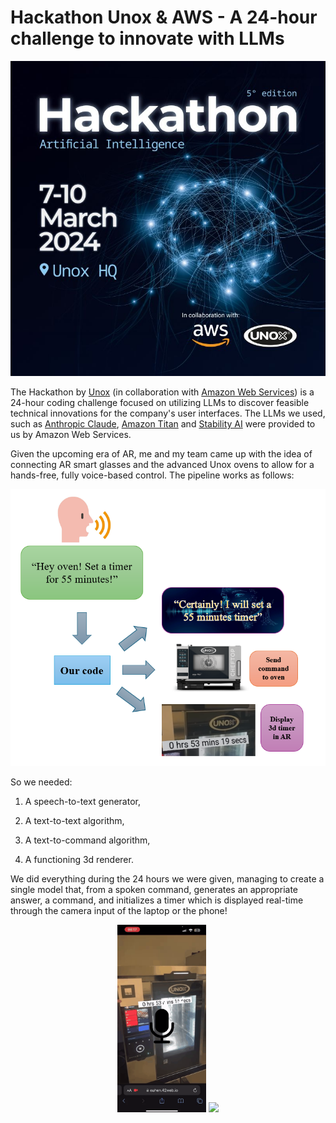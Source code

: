 # Hackathon Unox & AWS - A 24-hour challenge to innovate with LLMs

<p align="center">
  <img src="images/hackathon.jpg" width="550"/>
</p>

The Hackathon by [Unox](https://www.unox.com/) (in collaboration with [Amazon Web Services](https://aws.amazon.com)) is a 24-hour coding challenge focused on utilizing LLMs to discover feasible technical innovations for the company's user interfaces. The LLMs we used, such as [Anthropic Claude](https://www.anthropic.com/claude), [Amazon Titan](https://aws.amazon.com/it/bedrock/titan/) and [Stability AI](https://stability.ai/) were provided to us by Amazon Web Services.

Given the upcoming era of AR, me and my team came up with the idea of connecting AR smart glasses and the advanced Unox ovens to allow for a hands-free, fully voice-based control. The pipeline works as follows:

<p align="center">
  <img src="images/our_code.png" width="550"/>
</p>

So we needed:

1) A speech-to-text generator,

2) A text-to-text algorithm,

3) A text-to-command algorithm,

4) A functioning 3d renderer.

We did everything during the 24 hours we were given, managing to create a single model that, from a spoken command, generates an appropriate answer, a command, and initializes a timer which is displayed real-time through the camera input of the laptop or the phone!

<p align="center">
  <img src="images/phone_video.gif" height="300"/>
  <img src="images/pc_video.gif" height="300"/>
</p>
